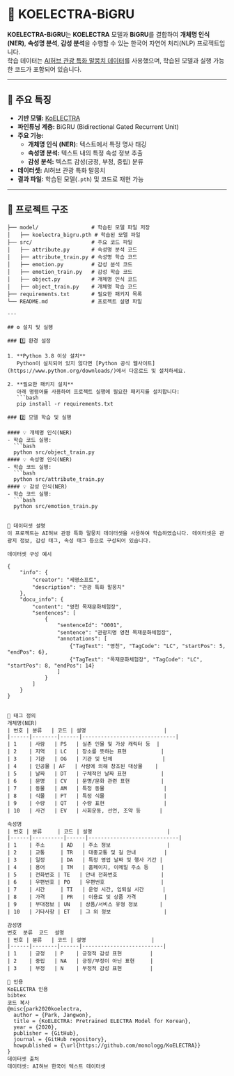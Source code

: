 # 🌟 KOELECTRA-BiGRU

**KOELECTRA-BiGRU**는 **KOELECTRA** 모델과 **BiGRU**를 결합하여 **개체명 인식(NER)**, **속성명 분석**, **감성 분석**을 수행할 수 있는 한국어 자연어 처리(NLP) 프로젝트입니다.  
학습 데이터는 [AI허브 관광 특화 말뭉치 데이터](https://www.aihub.or.kr/aihubdata/data/view.do?currMenu=&topMenu=&aihubDataSe=data&dataSetSn=71714)를 사용했으며, 학습된 모델과 실행 가능한 코드가 포함되어 있습니다.

---

## 🔑 **주요 특징**

- **기반 모델:** [KoELECTRA](https://github.com/monologg/KoELECTRA?tab=readme-ov-file)
- **파인튜닝 계층:** BiGRU (Bidirectional Gated Recurrent Unit)
- **주요 기능:**
  - **개체명 인식 (NER):** 텍스트에서 특정 명사 태깅
  - **속성명 분석:** 텍스트 내의 특정 속성 정보 추출
  - **감성 분석:** 텍스트 감성(긍정, 부정, 중립) 분류
- **데이터셋:** AI허브 관광 특화 말뭉치
- **결과 파일:** 학습된 모델(`.pth`) 및 코드로 재현 가능

---

## 📂 **프로젝트 구조**

```plaintext
├── model/                 # 학습된 모델 파일 저장
│   ├── koelectra_bigru.pth # 학습된 모델 파일
├── src/                   # 주요 코드 파일
│   ├── attribute.py       # 속성명 분석 코드
│   ├── attribute_train.py # 속성명 학습 코드
│   ├── emotion.py         # 감성 분석 코드
│   ├── emotion_train.py   # 감성 학습 코드
│   ├── object.py          # 개체명 인식 코드
│   ├── object_train.py    # 개체명 학습 코드
├── requirements.txt       # 필요한 패키지 목록
└── README.md              # 프로젝트 설명 파일

---

## ⚙️ 설치 및 실행

### 1️⃣ 환경 설정

1. **Python 3.8 이상 설치**  
   Python이 설치되어 있지 않다면 [Python 공식 웹사이트](https://www.python.org/downloads/)에서 다운로드 및 설치하세요.

2. **필요한 패키지 설치**  
   아래 명령어를 사용하여 프로젝트 실행에 필요한 패키지를 설치합니다:
   ```bash
   pip install -r requirements.txt

### 2️⃣ 모델 학습 및 실행

#### 💡 개체명 인식(NER)
- 학습 코드 실행:
  ```bash
  python src/object_train.py
#### 💡 속성명 인식(NER)
- 학습 코드 실행:
  ```bash
  python src/attribute_train.py
#### 💡 감성 인식(NER)
- 학습 코드 실행:
  ```bash
  python src/emotion_train.py


📜 데이터셋 설명
이 프로젝트는 AI허브 관광 특화 말뭉치 데이터셋을 사용하여 학습하였습니다. 데이터셋은 관광지 정보, 감성 태그, 속성 태그 등으로 구성되어 있습니다.

데이터셋 구성 예시

{
    "info": {
        "creator": "세명소프트",
        "description": "관광 특화 말뭉치"
    },
    "docu_info": {
        "content": "영천 목재문화체험장",
        "sentences": [
            {
                "sentenceId": "0001",
                "sentence": "관광지명 영천 목재문화체험장",
                "annotations": [
                    {"TagText": "영천", "TagCode": "LC", "startPos": 5, "endPos": 6},
                    {"TagText": "목재문화체험장", "TagCode": "LC", "startPos": 8, "endPos": 14}
                ]
            }
        ]
    }
}


🔖 태그 정의
개체명(NER)
| 번호 | 분류   | 코드 | 설명                         |
|------|--------|------|------------------------------|
| 1    | 사람   | PS   | 실존 인물 및 가상 캐릭터 등  |
| 2    | 지역   | LC   | 장소를 뜻하는 표현           |
| 3    | 기관   | OG   | 기관 및 단체                |
| 4    | 인공물 | AF   | 사람에 의해 창조된 대상물    |
| 5    | 날짜   | DT   | 구체적인 날짜 표현           |
| 6    | 문명   | CV   | 문명/문화 관련 표현          |
| 7    | 동물   | AM   | 특정 동물                   |
| 8    | 식물   | PT   | 특정 식물                   |
| 9    | 수량   | QT   | 수량 표현                   |
| 10   | 사건   | EV   | 사회운동, 선언, 조약 등      |

속성명
| 번호 | 분류     | 코드 | 설명                        |
|------|----------|------|-----------------------------|
| 1    | 주소     | AD   | 주소 정보                  |
| 2    | 교통     | TR   | 대중교통 및 길 안내         |
| 3    | 일정     | DA   | 특정 영업 날짜 및 행사 기간 |
| 4    | 용어     | TM   | 홈페이지, 이메일 주소 등    |
| 5    | 전화번호 | TE   | 안내 전화번호              |
| 6    | 우편번호 | PO   | 우편번호                  |
| 7    | 시간     | TI   | 운영 시간, 입퇴실 시간      |
| 8    | 가격     | PR   | 이용료 및 상품 가격         |
| 9    | 부대정보 | UN   | 상품/서비스 유형 정보       |
| 10   | 기타사항 | ET   | 그 외 정보                 |

감성명
번호	분류	코드	설명
| 번호 | 분류   | 코드 | 설명                     |
|------|--------|------|--------------------------|
| 1    | 긍정   | P    | 긍정적 감성 표현         |
| 2    | 중립   | NA   | 긍정/부정이 아닌 표현     |
| 3    | 부정   | N    | 부정적 감성 표현         |

📜 인용
KoELECTRA 인용
bibtex
코드 복사
@misc{park2020koelectra,
  author = {Park, Jangwon},
  title = {KoELECTRA: Pretrained ELECTRA Model for Korean},
  year = {2020},
  publisher = {GitHub},
  journal = {GitHub repository},
  howpublished = {\url{https://github.com/monologg/KoELECTRA}}
}
데이터셋 출처
데이터셋: AI허브 한국어 텍스트 데이터셋


